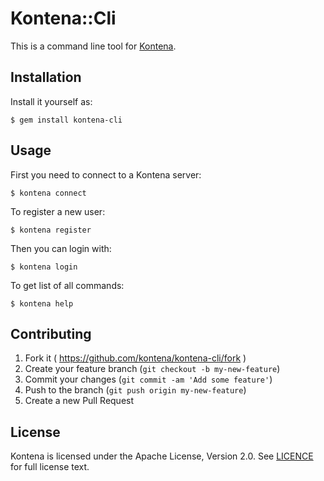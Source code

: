 # Kontena::Cli

This is a command line tool for [Kontena](http://www.kontena.io).

## Installation

Install it yourself as:

    $ gem install kontena-cli

## Usage

First you need to connect to a Kontena server:

    $ kontena connect

To register a new user:

    $ kontena register

Then you can login with:

    $ kontena login

To get list of all commands:

    $ kontena help

## Contributing

1. Fork it ( https://github.com/kontena/kontena-cli/fork )
2. Create your feature branch (`git checkout -b my-new-feature`)
3. Commit your changes (`git commit -am 'Add some feature'`)
4. Push to the branch (`git push origin my-new-feature`)
5. Create a new Pull Request

## License

Kontena is licensed under the Apache License, Version 2.0. See [LICENCE](LICENSE.txt) for full license text.
